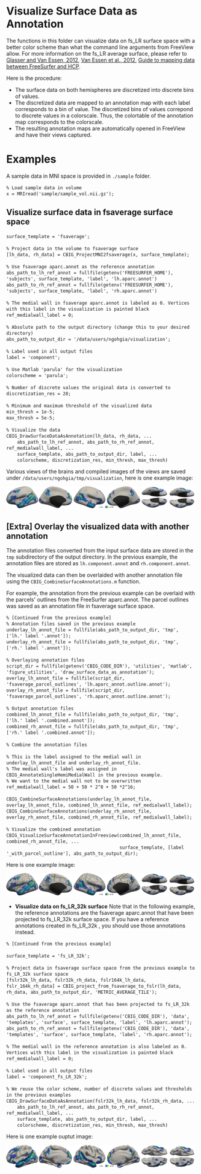 # Visualize Surface Data as Annotation

The functions in this folder can visualize data on fs_LR surface space with a better color scheme than what the command line arguments from FreeView allow. For more information on the fs_LR average surface, please refer to [Glasser and Van Essen, 2012](https://www.ncbi.nlm.nih.gov/pubmed/21832190), [Van Essen et al., 2012](https://www.ncbi.nlm.nih.gov/pubmed/22047963), [Guide to mapping data between FreeSurfer and HCP](https://wiki.humanconnectome.org/download/attachments/63078513/Resampling-FreeSurfer-HCP.pdf?version=1&modificationDate=1472225460934&api=v2).

Here is the procedure:
- The surface data on both hemispheres are discretized into discrete bins of values.
- The discretized data are mapped to an annotation map with each label corresponds to a bin of value. The discretized bins of values correpond to discrete values in a colorscale. Thus, the colortable of the annotation map corresponds to the colorscale.
- The resulting annotation maps are automatically opened in FreeView and have their views captured.


# Examples

A sample data in MNI space is provided in `./sample` folder.
```
% Load sample data in volume
x = MRIread('sample/sample_vol.nii.gz');
```

## Visualize surface data in fsaverage surface space

```
surface_template = 'fsaverage';

% Project data in the volume to fsaverage surface
[lh_data, rh_data] = CBIG_ProjectMNI2fsaverage(x, surface_template);

% Use fsaverage aparc.annot as the reference annotation
abs_path_to_lh_ref_annot = fullfile(getenv('FREESURFER_HOME'), 'subjects', surface_template, 'label', 'lh.aparc.annot')
abs_path_to_rh_ref_annot = fullfile(getenv('FREESURFER_HOME'), 'subjects', surface_template, 'label', 'rh.aparc.annot')

% The medial wall in fsaverage aparc.annot is labeled as 0. Vertices with this label in the visualization is painted black
ref_medialwall_label = 0;

% Absolute path to the output directory (change this to your desired directory)
abs_path_to_output_dir = '/data/users/ngohgia/visualization';

% Label used in all output files
label = 'component';

% Use Matlab 'parula' for the visualization
colorscheme = 'parula';

% Number of discrete values the original data is converted to
discretization_res = 28;

% Minimum and maximum threshold of the visualized data
min_thresh = 1e-5;
max_thresh = 5e-5;

% Visualize the data
CBIG_DrawSurfaceDataAsAnnotation(lh_data, rh_data, ...
    abs_path_to_lh_ref_annot, abs_path_to_rh_ref_annot, ref_medialwall_label, ...
    surface_template, abs_path_to_output_dir, label, ...
    colorscheme, discretization_res, min_thresh, max_thresh)
```
Various views of the brains and compiled images of the views are saved under `/data/users/ngohgia/tmp/visualization`, here is one example image:

![visualization_of_fsaverage_data](sample/fsaverage_visualization.png)

## [Extra] Overlay the visualized data with another annotation
The annotation files converted from the input surface data are stored in the `tmp` subdirectory of the output directory. In the previous example, the annotation files are stored as `lh.component.annot` and `rh.component.annot`.

The visualized data can then be overlaided with another annotation file using the `CBIG_CombineSurfaceAnnotations.m` function.

For example, the annotation from the previous example can be overlaid with the parcels' outlines from the FreeSurfer aparc.annot. The parcel outlines was saved as an annotation file in fsaverage surface space.

```
% [Continued from the previous example]
% Annotation files saved in the previous example 
underlay_lh_annot_file = fullfile(abs_path_to_output_dir, 'tmp', ['lh.' label '.annot']);
underlay_rh_annot_file = fullfile(abs_path_to_output_dir, 'tmp', ['rh.' label '.annot']);

% Overlaying annotation files
script_dir = fullfile(getenv('CBIG_CODE_DIR'), 'utilities', 'matlab', 'figure_utilities', 'draw_surface_data_as_annotation');
overlay_lh_annot_file = fullfile(script_dir, 'fsaverage_parcel_outlines', 'lh.aparc_annot.outline.annot');
overlay_rh_annot_file = fullfile(script_dir, 'fsaverage_parcel_outlines', 'rh.aparc_annot.outline.annot');

% Output annotation files
combined_lh_annot_file = fullfile(abs_path_to_output_dir, 'tmp', ['lh.' label '.combined.annot']);
combined_rh_annot_file = fullfile(abs_path_to_output_dir, 'tmp', ['rh.' label '.combined.annot']);

% Combine the annotation files

% This is the label assigned to the medial wall in underlay_lh_annot_file and underlay_rh_annot_file.
% The medial wall's label was assigned in CBIG_AnnotateSingleHemiMedialWall in the previous example.
% We want to the medial wall not to be overwritten
ref_medialwall_label = 50 + 50 * 2^8 + 50 *2^16;

CBIG_CombineSurfaceAnnotations(underlay_lh_annot_file, overlay_lh_annot_file, combined_lh_annot_file, ref_medialwall_label);
CBIG_CombineSurfaceAnnotations(underlay_rh_annot_file, overlay_rh_annot_file, combined_rh_annot_file, ref_medialwall_label);

% Visualize the combined annotation
CBIG_VisualizeSurfaceAnnotationInFreeview(combined_lh_annot_file, combined_rh_annot_file, ...
                                          surface_template, [label '_with_parcel_outline'], abs_path_to_output_dir);
```

Here is one example image:

![visualization_of_fsaverage_data_with_parcels_outline](sample/fsaverage_visualization_with_parcels_outline.png)

* **Visualize data on fs_LR_32k surface**
Note that in the following example, the reference annotations are the fsaverage aparc.annot that have been projected to fs_LR_32k surface space. If you have a reference annotations created in fs_LR_32k , you should use those annotations instead.
```
% [Continued from the previous example]

surface_template = 'fs_LR_32k';

% Project data in fsaverage surface space from the previous example to fs_LR_32k surface space
[fslr32k_lh_data, fslr32k_rh_data, fslr164k_lh_data, fslr_164k_rh_data] = CBIG_project_from_fsaverage_to_fslr(lh_data, rh_data, abs_path_to_output_dir, 'METRIC_AVERAGE_TILE');

% Use the fsaverage aparc.annot that has been projected to fs_LR_32k as the reference annotation
abs_path_to_lh_ref_annot = fullfile(getenv('CBIG_CODE_DIR'), 'data', 'templates', 'surface', surface_template, 'label', 'lh.aparc.annot');
abs_path_to_rh_ref_annot = fullfile(getenv('CBIG_CODE_DIR'), 'data', 'templates', 'surface', surface_template, 'label', 'rh.aparc.annot');

% The medial wall in the reference annotation is also labeled as 0. Vertices with this label in the visualization is painted black
ref_medialwall_label = 0;

% Label used in all output files
label = 'component_fs_LR_32k';

% We reuse the color scheme, number of discrete values and thresholds in the previous examples
CBIG_DrawSurfaceDataAsAnnotation(fslr32k_lh_data, fslr32k_rh_data, ...
    abs_path_to_lh_ref_annot, abs_path_to_rh_ref_annot, ref_medialwall_label, ...
    surface_template, abs_path_to_output_dir, label, ...
    colorscheme, discretization_res, min_thresh, max_thresh)
```

Here is one example ouptut image:

![visualization_in_fslr](sample/fs_LR_32k_visualization.png)

